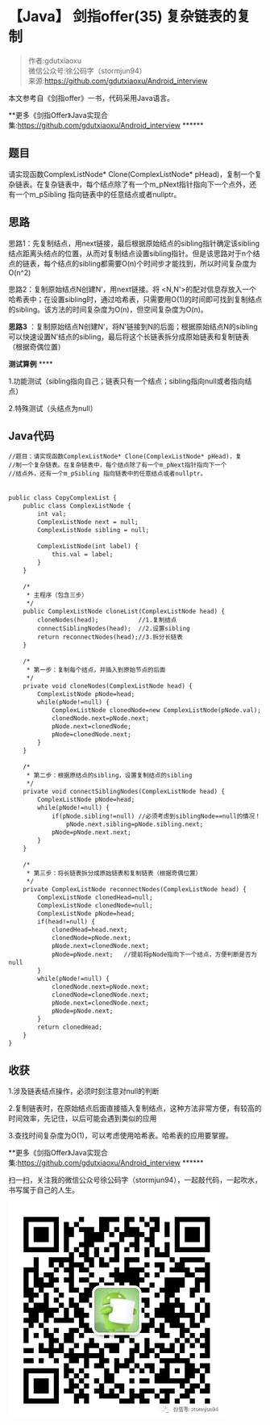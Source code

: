# 【Java】 剑指offer(35) 复杂链表的复制  
  
> 作者:gdutxiaoxu<br/> 微信公众号:徐公码字（stormjun94）<br/>来源:https://github.com/gdutxiaoxu/Android_interview

本文参考自《剑指offer》一书，代码采用Java语言。

**更多《剑指Offer》Java实现合集:https://github.com/gdutxiaoxu/Android_interview ******

## 题目

请实现函数ComplexListNode* Clone(ComplexListNode*
pHead)，复制一个复杂链表。在复杂链表中，每个结点除了有一个m_pNext指针指向下一个点外，还有一个m_pSibling
指向链表中的任意结点或者nullptr。

## 思路

思路1：先复制结点，用next链接，最后根据原始结点的sibling指针确定该sibling结点距离头结点的位置，从而对复制结点设置sibling指针。但是该思路对于n个结点的链表，每个结点的sibling都需要O(n)个时间步才能找到，所以时间复杂度为O(n^2)

思路2：复制原始结点N创建N’，用next链接。将
<N,N'>的配对信息存放入一个哈希表中；在设置sibling时，通过哈希表，只需要用O(1)的时间即可找到复制结点的sibling。该方法的时间复杂度为O(n)，但空间复杂度为O(n)。

**思路3**
：复制原始结点N创建N’，将N'链接到N的后面；根据原始结点N的sibling可以快速设置N'结点的sibling，最后将这个长链表拆分成原始链表和复制链表（根据奇偶位置）

**测试算例** ****

1.功能测试（sibling指向自己；链表只有一个结点；sibling指向null或者指向结点）

2.特殊测试（头结点为null）

## **Java代码**

    
    
    //题目：请实现函数ComplexListNode* Clone(ComplexListNode* pHead)，复
    //制一个复杂链表。在复杂链表中，每个结点除了有一个m_pNext指针指向下一个
    //结点外，还有一个m_pSibling 指向链表中的任意结点或者nullptr。
    
    
    public class CopyComplexList {
    	public class ComplexListNode {
    	    int val;
    	    ComplexListNode next = null;
    	    ComplexListNode sibling = null;
    
    	    ComplexListNode(int label) {
    	        this.val = label;
    	    }
    	}
    	
    	/*
    	 * 主程序（包含三步）
    	 */
    	public ComplexListNode cloneList(ComplexListNode head) {
    		cloneNodes(head);  			//1.复制结点
    		connectSiblingNodes(head);  //2.设置sibling
    		return reconnectNodes(head);//3.拆分长链表
    	}
    	
    	/*
    	 * 第一步：复制每个结点，并插入到原始节点的后面
    	 */
    	private void cloneNodes(ComplexListNode head) {
    		ComplexListNode pNode=head;
    		while(pNode!=null) {
    			ComplexListNode clonedNode=new ComplexListNode(pNode.val);
    			clonedNode.next=pNode.next;
    			pNode.next=clonedNode;
    			pNode=clonedNode.next;
    		}
    	}
    	
    	/*
    	 * 第二步：根据原结点的sibling，设置复制结点的sibling
    	 */
    	private void connectSiblingNodes(ComplexListNode head) {
    		ComplexListNode pNode=head;
    		while(pNode!=null) {
    			if(pNode.sibling!=null)	//必须考虑到siblingNode==null的情况！
    				pNode.next.sibling=pNode.sibling.next;
    			pNode=pNode.next.next;
    		}
    	}
    	
    	/*
    	 * 第三步：将长链表拆分成原始链表和复制链表（根据奇偶位置）
    	 */
    	private ComplexListNode reconnectNodes(ComplexListNode head) {
    		ComplexListNode clonedHead=null;
    		ComplexListNode clonedNode=null;
    		ComplexListNode pNode=head;
    		if(head!=null) {
    			clonedHead=head.next;
    			clonedNode=pNode.next;
    			pNode.next=clonedNode.next;
    			pNode=pNode.next;	//提前将pNode指向下一个结点，方便判断是否为null
    		}
    		while(pNode!=null) {
    			clonedNode.next=pNode.next;
    			clonedNode=clonedNode.next;
    			pNode.next=clonedNode.next;
    			pNode=pNode.next;
    		}
    		return clonedHead;
    	}
    }
    

## **收获**

1.涉及链表结点操作，必须时刻注意对null的判断

2.复制链表时，在原始结点后面直接插入复制结点，这种方法非常方便，有较高的时间效率，先记住，以后可能会遇到类似的应用

3.查找时间复杂度为O(1)，可以考虑使用哈希表。哈希表的应用要掌握。

**更多《剑指Offer》Java实现合集:https://github.com/gdutxiaoxu/Android_interview ******

扫一扫，关注我的微信公众号徐公码字（stormjun94），一起敲代码，一起吹水，书写属于自己的人生。

![](https://raw.githubusercontent.com/gdutxiaoxu/blog_pic/master/offer/20200722234908.png)